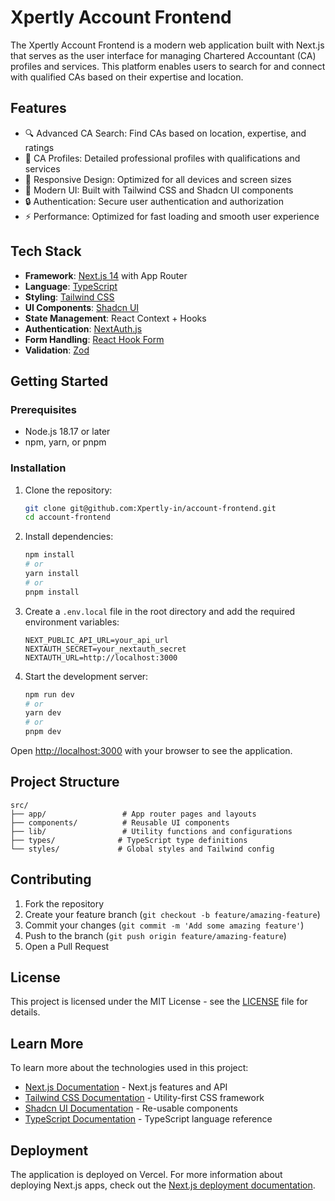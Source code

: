 # Xpertly Account Frontend

The Xpertly Account Frontend is a modern web application built with Next.js that serves as the user interface for managing Chartered Accountant (CA) profiles and services. This platform enables users to search for and connect with qualified CAs based on their expertise and location.

## Features

- 🔍 Advanced CA Search: Find CAs based on location, expertise, and ratings
- 👤 CA Profiles: Detailed professional profiles with qualifications and services
- 📱 Responsive Design: Optimized for all devices and screen sizes
- 🎨 Modern UI: Built with Tailwind CSS and Shadcn UI components
- 🔒 Authentication: Secure user authentication and authorization
- ⚡ Performance: Optimized for fast loading and smooth user experience

## Tech Stack

- **Framework**: [Next.js 14](https://nextjs.org/) with App Router
- **Language**: [TypeScript](https://www.typescriptlang.org/)
- **Styling**: [Tailwind CSS](https://tailwindcss.com/)
- **UI Components**: [Shadcn UI](https://ui.shadcn.com/)
- **State Management**: React Context + Hooks
- **Authentication**: [NextAuth.js](https://next-auth.js.org/)
- **Form Handling**: [React Hook Form](https://react-hook-form.com/)
- **Validation**: [Zod](https://zod.dev/)

## Getting Started

### Prerequisites

- Node.js 18.17 or later
- npm, yarn, or pnpm

### Installation

1. Clone the repository:

   ```bash
   git clone git@github.com:Xpertly-in/account-frontend.git
   cd account-frontend
   ```

2. Install dependencies:

   ```bash
   npm install
   # or
   yarn install
   # or
   pnpm install
   ```

3. Create a `.env.local` file in the root directory and add the required environment variables:

   ```env
   NEXT_PUBLIC_API_URL=your_api_url
   NEXTAUTH_SECRET=your_nextauth_secret
   NEXTAUTH_URL=http://localhost:3000
   ```

4. Start the development server:
   ```bash
   npm run dev
   # or
   yarn dev
   # or
   pnpm dev
   ```

Open [http://localhost:3000](http://localhost:3000) with your browser to see the application.

## Project Structure

```
src/
├── app/                 # App router pages and layouts
├── components/          # Reusable UI components
├── lib/                 # Utility functions and configurations
├── types/              # TypeScript type definitions
└── styles/             # Global styles and Tailwind config
```

## Contributing

1. Fork the repository
2. Create your feature branch (`git checkout -b feature/amazing-feature`)
3. Commit your changes (`git commit -m 'Add some amazing feature'`)
4. Push to the branch (`git push origin feature/amazing-feature`)
5. Open a Pull Request

## License

This project is licensed under the MIT License - see the [LICENSE](LICENSE) file for details.

## Learn More

To learn more about the technologies used in this project:

- [Next.js Documentation](https://nextjs.org/docs) - Next.js features and API
- [Tailwind CSS Documentation](https://tailwindcss.com/docs) - Utility-first CSS framework
- [Shadcn UI Documentation](https://ui.shadcn.com/) - Re-usable components
- [TypeScript Documentation](https://www.typescriptlang.org/docs/) - TypeScript language reference

## Deployment

The application is deployed on Vercel. For more information about deploying Next.js apps, check out the [Next.js deployment documentation](https://nextjs.org/docs/app/building-your-application/deploying).

